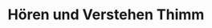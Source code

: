 ---
title: "Hören und Verstehen Thimm"
url: /rostock/hoeren-und-verstehen-thimm/
shop: Hörgeräte
---